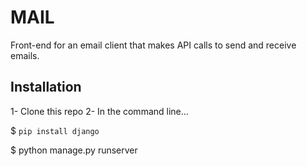 # MAIL

Front-end for an email client that makes API calls to send and receive emails.

## Installation
1- Clone this repo 2- In the command line...

$ `pip install django`

$ python manage.py runserver
